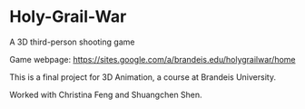 # Holy-Grail-War
A 3D third-person shooting game

Game webpage: https://sites.google.com/a/brandeis.edu/holygrailwar/home

This is a final project for 3D Animation, a course at Brandeis University.

Worked with Christina Feng and Shuangchen Shen.
